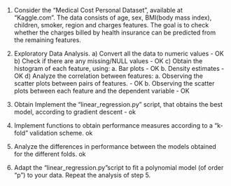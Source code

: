 1. Consider the “Medical Cost Personal Dataset”, available at “Kaggle.com”. The data
consists of age, sex, BMI(body mass index), children, smoker, region and charges
features.
    The goal is to check whether the charges billed by health insurance can be predicted from
    the remaining features.

   
2. Exploratory Data Analysis.
    a) Convert all the data to numeric values - OK
    b) Check if there are any missing/NULL values - OK
    c) Obtain the histogram of each feature, using:
            a. Bar plots - OK
            b. Density estimates - OK
    d) Analyze the correlation between features:
            a. Observing the scatter plots between pairs of features. - OK
            b. Observing the scatter plots between each feature and the dependent variable - OK
   
3. Obtain Implement the “linear_regression.py” script, that obtains the best model,
according to gradient descent - ok

4. Implement functions to obtain performance measures according to a “k-fold” validation
scheme. ok

5. Analyze the differences in performance between the models obtained for the different
folds. ok

6. Adapt the “linear_regression.py”script to fit a polynomial model (of order “p”) to your
data. Repeat the analysis of step 5.